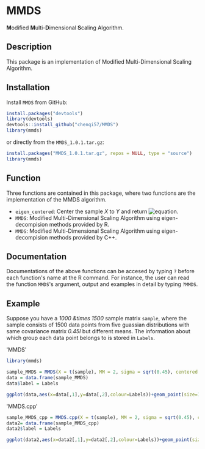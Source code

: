 # MMDS
**M**odified **M**ulti-**D**imensional **S**caling Algorithm.

## Description
This package is an implementation of Modified Multi-Dimensional Scaling Algorithm.

## Installation
Install `MMDS` from GitHub:
```r
install.packages("devtools")
library(devtools)
devtools::install_github("chenqi57/MMDS")
library(mmds)
```
or directly from the `MMDS_1.0.1.tar.gz`:
```r
install.packages("MMDS_1.0.1.tar.gz", repos = NULL, type = "source")
library(mmds)
```
## Function
Three functions are contained in this package, where two functions are the implementation of the MMDS algorithm.

* `eigen_centered`: Center the sample *X* to *Y* and return ![equation](http://www.sciweavers.org/upload/Tex2Img_1609356433/render.png).
* `MMDS`: Modified Multi-Dimensional Scaling Algorithm using eigen-decompision methods provided by R.
* `MMDS`: Modified Multi-Dimensional Scaling Algorithm using eigen-decompision methods provided by C++.

## Documentation
Documentations of the above functions can be accesed by typing `?` before each function's name at the R command. 
For instance, the user can read the function `MMDS`'s argument, output and examples in detail by typing `?MMDS`.

## Example
Suppose you have a *1000 &times 1500* sample matrix `sample`, where the sample consists of 1500 data points from five guassian distributions with same covariance matrix *0.45I* but different means. The information about which group each data point belongs to is stored in `Labels`.

'MMDS'
```r
library(mmds)

sample_MMDS = MMDS(X = t(sample), MM = 2, sigma = sqrt(0.45), centered = FALSE)
data = data.frame(sample_MMDS)
data$label = Labels

ggplot(data,aes(x=data[,1],y=data[,2],colour=Labels))+geom_point(size=1)+xlab("")+ylab("")+theme(legend.position="none")
```

'MMDS.cpp'
```r
sample_MMDS_cpp = MMDS.cpp(X = t(sample), MM = 2, sigma = sqrt(0.45), centered = FALSE)
data2= data.frame(sample_MMDS_cpp)
data2$label = Labels

ggplot(data2,aes(x=data2[,1],y=data2[,2],colour=Labels))+geom_point(size=1)+xlab("")+ylab("")+theme(legend.position="none")
```
